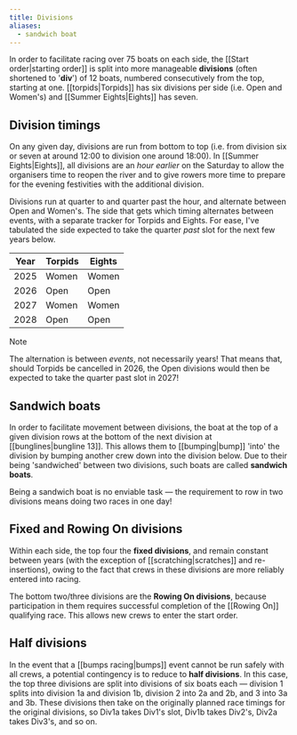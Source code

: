 ```yaml
---
title: Divisions
aliases:
  - sandwich boat
---
```


In order to facilitate racing over 75 boats on each side, the [[Start order|starting order]] is split into more manageable **divisions** (often shortened to '**div**') of 12 boats, numbered consecutively from the top, starting at one. [[torpids|Torpids]] has six divisions per side (i.e. Open and Women's) and [[Summer Eights|Eights]] has seven.

## Division timings

On any given day, divisions are run from bottom to top (i.e. from division six or seven at around 12:00 to division one around 18:00). In [[Summer Eights|Eights]], all divisions are an *hour earlier* on the Saturday to allow the organisers time to reopen the river and to give rowers more time to prepare for the evening festivities with the additional division.

Divisions run at quarter to and quarter past the hour, and alternate between Open and Women's. The side that gets which timing alternates between events, with a separate tracker for Torpids and Eights. For ease, I've tabulated the side expected to take the quarter *past* slot for the next few years below.

| Year | Torpids | Eights |
| ---- | ------- | ------ |
| 2025 | Women   | Women  |
| 2026 | Open    | Open   |
| 2027 | Women   | Women  |
| 2028 | Open    | Open   |

> [!note]
> The alternation is between *events*, not necessarily years! That means that, should Torpids be cancelled in 2026, the Open divisions would then be expected to take the quarter past slot in 2027!

## Sandwich boats

In order to facilitate movement between divisions, the boat at the top of a given division rows at the bottom of the next division at [[bunglines|bungline 13]]. This allows them to [[bumping|bump]] 'into' the division by bumping another crew down into the division below. Due to their being 'sandwiched' between two divisions, such boats are called **sandwich boats**.

Being a sandwich boat is no enviable task — the requirement to row in two divisions means doing two races in one day!

## Fixed and Rowing On divisions

Within each side, the top four the **fixed divisions**, and remain constant between years (with the exception of [[scratching|scratches]] and re-insertions), owing to the fact that crews in these divisions are more reliably entered into racing.

The bottom two/three divisions are the **Rowing On divisions**, because participation in them requires successful completion of the [[Rowing On]] qualifying race. This allows new crews to enter the start order.

## Half divisions

In the event that a [[bumps racing|bumps]] event cannot be run safely with all crews, a potential contingency is to reduce to **half divisions**. In this case, the top three divisions are split into divisions of six boats each — division 1 splits into division 1a and division 1b, division 2 into 2a and 2b, and 3 into 3a and 3b. These divisions then take on the originally planned race timings for the original divisions, so Div1a takes Div1's slot, Div1b takes Div2's, Div2a takes Div3's, and so on.